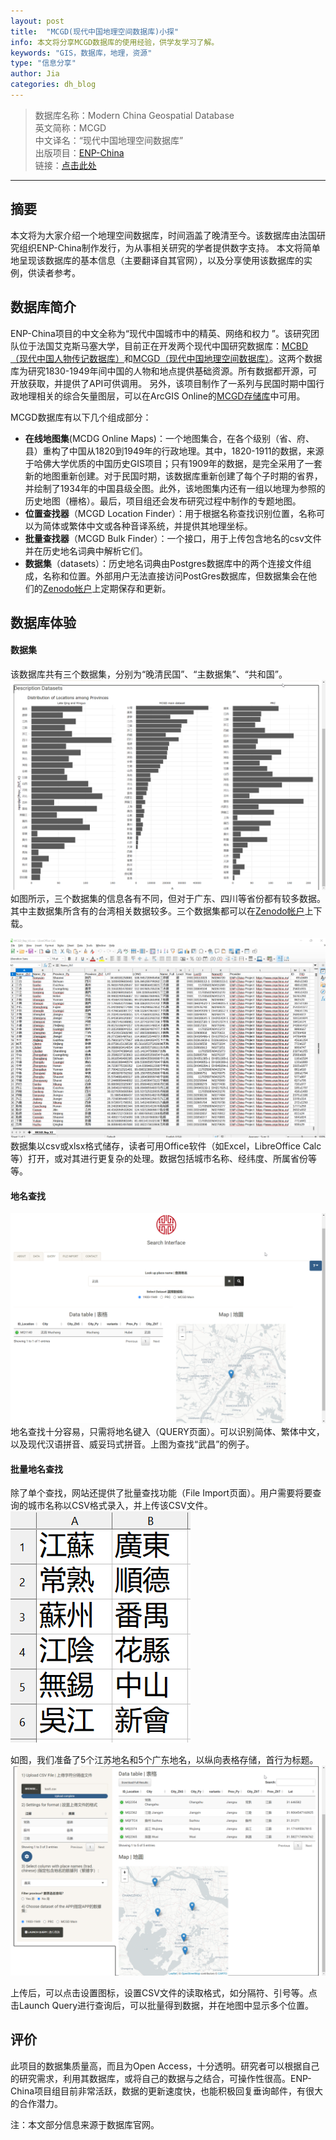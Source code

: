```yaml
---
layout: post
title:  "MCGD(现代中国地理空间数据库)小探"
info: 本文将分享MCGD数据库的使用经验，供学友学习了解。
keywords: "GIS，数据库，地理，资源"
type: "信息分享"
author: Jia
categories: dh_blog
---
```


> 数据库名称：Modern China Geospatial Database    
> 英文简称：MCGD    
> 中文译名：“现代中国地理空间数据库”      
> 出版项目：[ENP-China](https://www.enpchina.eu/)    
> 链接：[点击此处](https://analytics.huma-num.fr/enpchina/MCGD_interface/)

-------------


## 摘要
本文将为大家介绍一个地理空间数据库，时间涵盖了晚清至今。该数据库由法国研究组织ENP-China制作发行，为从事相关研究的学者提供数字支持。
本文将简单地呈现该数据库的基本信息（主要翻译自其官网），以及分享使用该数据库的实例，供读者参考。

## 数据库简介
ENP-China项目的中文全称为“现代中国城市中的精英、网络和权力 ”。该研究团队位于法国艾克斯马塞大学，目前正在开发两个现代中国研究数据库：[MCBD（现代中国人物传记数据库）](https://enepchina.hypotheses.org/3524)和[MCGD（现代中国地理空间数据库）](https://analytics.huma-num.fr/enpchina/MCGD_interface/)。这两个数据库为研究1830-1949年间中国的人物和地点提供基础资源。所有数据都开源，可开放获取，并提供了API可供调用。
另外，该项目制作了一系列与民国时期中国行政地理相关的综合矢量图层，可以在ArcGIS Online的[MCGD存储库](https://mapservices.huma-num.fr/p/home/webmap/viewer.html?webmap=a62de31ec70646b58667809bc2d6bf68)中可用。

MCGD数据库有以下几个组成部分：
* **在线地图集**(MCDG Online Maps)：一个地图集合，在各个级别（省、府、县）重构了中国从1820到1949年的行政地理。其中，1820-1911的数据，来源于哈佛大学优质的中国历史GIS项目；只有1909年的数据，是完全采用了一套新的地图重新创建。对于民国时期，该数据库重新创建了每个子时期的省界，并绘制了1934年的中国县级全图。此外，该地图集内还有一组以地理为参照的历史地图（栅格）。最后，项目组还会发布研究过程中制作的专题地图。
* **位置查找器**（MCGD Location Finder）：用于根据名称查找识别位置，名称可以为简体或繁体中文或各种音译系统，并提供其地理坐标。
* **批量查找器**（MCGD Bulk Finder）：一个接口，用于上传包含地名的csv文件并在历史地名词典中解析它们。
* **数据集**（datasets）：历史地名词典由Postgres数据库中的两个连接文件组成，名称和位置。外部用户无法直接访问PostGres数据库，但数据集会在他们的[Zenodo帐户](https://zenodo.org/communities/enp-china/?page=1&size=20)上定期保存和更新。

## 数据库体验
#### 数据集
该数据库共有三个数据集，分别为“晚清民国”、“主数据集”、“共和国”。
![image](https://raw.githubusercontent.com/DHHD2022/DHHD2022.GitHub.io/main/pics/2022-04-19-MCGD%E4%BB%8B%E7%BB%8D/datasets.png)
如图所示，三个数据集的信息各有不同，但对于广东、四川等省份都有较多数据。其中主数据集所含有的台湾相关数据较多。三个数据集都可以在[Zenodo帐户](https://zenodo.org/communities/enp-china/?page=1&size=20)上下载。

![image](https://raw.githubusercontent.com/DHHD2022/DHHD2022.GitHub.io/main/pics/2022-04-19-MCGD%E4%BB%8B%E7%BB%8D/dataset_csv.png)
数据集以csv或xlsx格式储存，读者可用Office软件（如Excel，LibreOffice Calc等）打开，或对其进行更复杂的处理。数据包括城市名称、经纬度、所属省份等等。

#### 地名查找
![image](https://raw.githubusercontent.com/DHHD2022/DHHD2022.GitHub.io/main/pics/2022-04-19-MCGD%E4%BB%8B%E7%BB%8D/wuchang.png)
地名查找十分容易，只需将地名键入（QUERY页面）。可以识别简体、繁体中文，以及现代汉语拼音、威妥玛式拼音。上图为查找“武昌”的例子。

#### 批量地名查找
除了单个查找，网站还提供了批量查找功能（File Import页面）。用户需要将要查询的城市名称以CSV格式录入，并上传该CSV文件。
![image](https://raw.githubusercontent.com/DHHD2022/DHHD2022.GitHub.io/main/pics/2022-04-19-MCGD%E4%BB%8B%E7%BB%8D/CSV.png)

如图，我们准备了5个江苏地名和5个广东地名，以纵向表格存储，首行为标题。
![image](https://raw.githubusercontent.com/DHHD2022/DHHD2022.GitHub.io/main/pics/2022-04-19-MCGD%E4%BB%8B%E7%BB%8D/jiangsu.png)

上传后，可以点击设置图标，设置CSV文件的读取格式，如分隔符、引号等。点击Launch Query进行查询后，可以批量得到数据，并在地图中显示多个位置。

## 评价
此项目的数据集质量高，而且为Open Access，十分透明。研究者可以根据自己的研究需求，利用其数据库，或将自己的数据与之结合，可操作性很高。ENP-China项目组目前非常活跃，数据的更新速度快，也能积极回复垂询邮件，有很大的合作潜力。


注：本文部分信息来源于数据库官网。